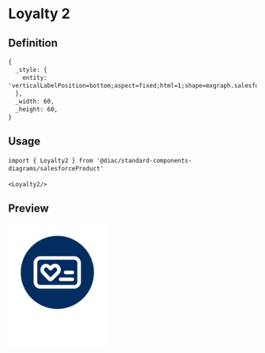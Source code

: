 # Loyalty 2

## Definition

```
{
  _style: { 
    entity: 'verticalLabelPosition=bottom;aspect=fixed;html=1;shape=mxgraph.salesforce.loyalty2;',
  },
  _width: 60,
  _height: 60,
}
```

## Usage

```
import { Loyalty2 } from '@diac/standard-components-diagrams/salesforceProduct'

<Loyalty2/>
```

## Preview

<img src="./loyalty-2.png" width="200"/>
